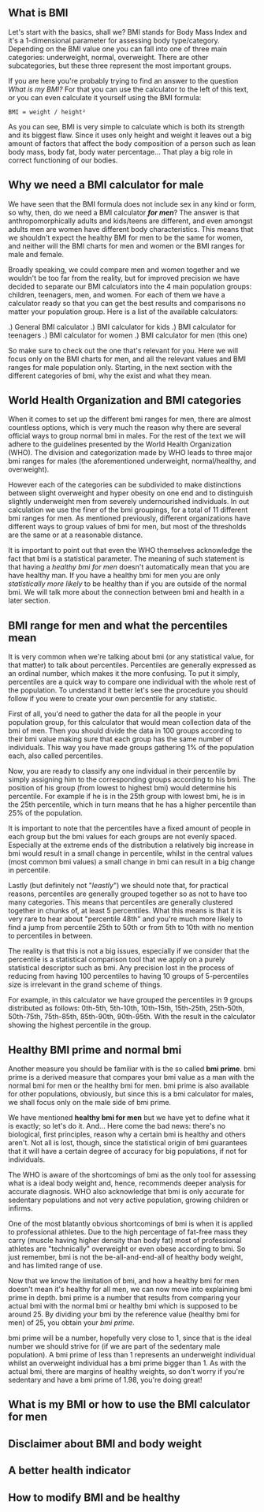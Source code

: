 ## What is BMI

Let's start with the basics, shall we? BMI stands for Body Mass Index and it's a 1-dimensional parameter for assessing body type/category. Depending on the BMI value one you can fall into one of three main categories: underweight, normal, overweight. There are other subcategories, but these three represent the most important groups.

If you are here you're probably trying to find an answer to the question _What is my BMI?_ For that you can use the calculator to the left of this text, or you can even calculate it yourself using the BMI formula:

`BMI = weight / height²`

As you can see, BMI is very simple to calculate which is both its strength and its biggest flaw. Since it uses only height and weight it leaves out a big amount of factors that affect the body composition of a person such as <portal cid=123>lean body mass</portal>, <portal cid=292>body fat</portal>, <portal cid=777>body water percentage</poratal>... That play a big role in correct functioning of our bodies.

## Why we need a BMI calculator for male

We have seen that the BMI formula does not include sex in any kind or form, so why, then, do we need a BMI calculator _**for men**_? The answer is that anthropomorphically adults and kids/teens are different, and even amongst adults men are women have different body characteristics. This means that we shouldn't expect the healthy BMI for men to be the same for women, and neither will the BMI charts for men and women or the BMI ranges for male and female. 

Broadly speaking, we could compare men and women together and we wouldn't be too far from the reality, but for improved precision we have decided to separate our BMI calculators into the 4 main population groups: children, teenagers, men, and women. For each of them we have a calculator ready so that you can get the best results and comparisons no matter your population group. Here is a list of the available calculators:

.) General <portal cid=81>BMI calculator </portal>
.) <portal cid=XX>BMI calculator for kids</portal>
.) <portal cid=XX>BMI calculator for teenagers</portal>
.) <portal cid=XX>BMI calculator for women</portal>
.) BMI calculator for men (this one) 

So make sure to check out the one that's relevant for you. Here we will focus only on the BMI charts for men, and all the relevant values and BMI ranges for male population only. Starting, in the next section with the different categories of bmi, why the exist and what they mean.

## World Health Organization and BMI categories

When it comes to set up the different bmi ranges for men, there are almost countless options, which is very much the reason why there are several official ways to group normal bmi in males. For the rest of the text we will adhere to the guidelines presented by the World Health Organization (WHO). The division and categorization made by WHO leads to three major bmi ranges for males (the aforementioned underweight, normal/healthy, and overweight).

However each of the categories can be subdivided to make distinctions between slight overweight and hyper obesity on one end and to distinguish slightly underweight men from severely undernourished individuals. In out calculation we use the finer of the bmi groupings, for a total of 11 different bmi ranges for men. As mentioned previously, different organizations have different ways to group values of bmi for men, but most of the thresholds are the same or at a reasonable <portal cid=144>distance</portal>.

It is important to point out that even the WHO themselves acknowledge the fact that bmi is a statistical parameter. The meaning of such statement is that having a _healthy bmi for men_ doesn't automatically mean that you are have healthy man. If you have a healthy bmi for men you are only _statistically more likely_ to be healthy than if you are outside of the normal bmi. We will talk more about the connection between bmi and health in a later section.

## BMI range for men and what the percentiles mean

It is very common when we're talking about bmi (or any statistical value, for that matter) to talk about percentiles. Percentiles are generally expressed as an ordinal number, which makes it the more confusing. To put it simply, percentiles are a quick way to compare one individual with the whole rest of the population. To understand it better let's see the procedure you should follow if you were to create your own percentile for any statistic.

First of all, you'd need to gather the data for all the people in your population group, for this calculator that would mean collection data of the bmi of men. Then you should divide the data in 100 groups according to their bmi value making sure that each group has the same number of individuals. This way you have made groups gathering 1% of the population each, also called percentiles.

Now, you are ready to classify any one individual in their percentile by simply assigning him to the corresponding groups according to his bmi. The position of his group (from lowest to highest bmi) would determine his percentile. For example if he is in the 25th group with lowest bmi, he is in the 25th percentile, which in turn means that he has a higher percentile than 25% of the population.

It is important to note that the percentiles have a fixed amount of people in each group but the bmi values for each groups are not evenly spaced. Especially at the extreme ends of the distribution a relatively big increase in bmi would result in a small change in percentile, whilst in the central values (most common bmi values) a small change in bmi can result in a big change in percentile.

Lastly (but definitely not "_leastly_") we should note that, for practical reasons, percentiles are generally grouped together so as not to have too many categories. This means that percentiles are generally clustered together in chunks of, at least 5 percentiles. What this means is that it is very rare to hear about "percentile 48th" and you're much more likely to find a jump from percentile 25th to 50th or from 5th to 10th with no mention to percentiles in between.

The reality is that this is not a big issues, especially if we consider that the percentile is a statistical comparison tool that we apply on a purely statistical descriptor such as bmi. Any precision lost in the process of reducing from having 100 percentiles to having 10 groups of 5-percentiles size is irrelevant in the grand scheme of things. 

For example, in this calculator we have grouped the percentiles in 9 groups distributed as follows: 0th-5th, 5th-10th, 10th-15th, 15th-25th, 25th-50th, 50th-75th, 75th-85th, 85th-90th, 90th-95th. With the result in the calculator showing the highest percentile in the group.

## Healthy BMI prime and normal bmi

Another measure you should be familiar with is the so called **bmi prime**. bmi prime is a derived measure that compares your bmi value as a man with the normal bmi for men or the healthy bmi for men. bmi prime is also available for other populations, obviously, but since this is a bmi calculator for males, we shall focus only on the male side of bmi prime.

We have mentioned **healthy bmi for men** but we have yet to define what it is exactly; so let's do it. And... Here come the bad news: there's no biological, first principles, reason why a certain bmi is healthy and others aren't. Not all is lost, though, since the statistical origin of bmi guarantees that it will have a certain degree of accuracy for big populations, if not for individuals. 

The WHO is aware of the shortcomings of bmi as the only tool for assessing what is a <portal cid=226>ideal body weight</portal> and, hence, recommends deeper analysis for accurate diagnosis. WHO also acknowledge that bmi is only accurate for sedentary populations and not very active population, growing children or infirms.

One of the most blatantly obvious shortcomings of bmi is when it is applied to professional athletes. Due to the high percentage of <portal cid=1390>fat-free mass</portal> they carry (muscle having higher density than <portal cid=1175>body fat</portal>) most of professional athletes are "technically" overweight or even obese according to bmi. So just remember, bmi is not the be-all-and-end-all of healthy body weight, and has limited range of use.

Now that we know the limitation of bmi, and how a healthy bmi for men doesn't mean it's healthy for all men, we can now move into explaining bmi prime in depth. bmi prime is a number that results from comparing your actual bmi with the normal bmi or healthy bmi which is supposed to be around 25. By dividing your bmi by the reference value (healthy bmi for men) of 25, you obtain your _bmi prime_.

bmi prime will be a number, hopefully very close to 1, since that is the ideal number we should strive for (if we are part of the sedentary male population). A bmi prime of less than 1 represents an underweight individual whilst an overweight individual has a bmi prime bigger than 1. As with the actual bmi, there are margins of healthy weights, so don't worry if you're sedentary and have a bmi prime of 1.98, you're doing great!

## What is my BMI or how to use the BMI calculator for men
## Disclaimer about BMI and body weight
## A better health indicator
## How to modify BMI and be healthy
